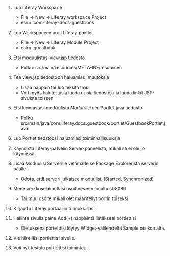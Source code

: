 1. Luo Liferay Workspace
	- File -> New -> Liferay workspace Project
	- esim. com-liferay-docs-guestbook
2. Luo Workspaceen uusi Liferay-portlet
	- File -> New -> Liferay Module Project
	- esim. guestbook

3. Etsi moduulistasi view.jsp tiedosto
	- Polku: src/main/resources/META-INF/resources

4. Tee view.jsp tiedostoon haluamiasi muutoksia
	- Lisää näppäin tai luo teksitä tms.
	- Voit myös halutettasia luoda uusia tiedostoja ja luoda linkit JSP-sivuista toiseen

5. Etsi luomastasi moduulista *Moduulisi nimi*Portlet.java tiedosto
	- Polku src/main/java/com.liferay.docs.guestbook/portlet/GuestbookPortlet.java

6. Luo Portlet tiedstoosi haluamiasi toiminnallisuuksia

7. Käynnistä Liferay-palvelin Server-paneelista, mikäli se ei ole jo käynnissä

8. Lisää Moduulisi Serverille vetämälle se Package Explorerista serverin päälle
	- Odota, että serveri julkaisee moduulisi. (Started, Synchronized)

9. Mene verkkoselaimellasi osoitteeseen localhost:8080
	- Tai muu osoite mikäli olet määritellyt portin toiseksi

10. Kirjaudu Liferay portaaliin tunnuksillasi

11. Hallinta sivulla paina Add(+) näppäintä liätäksesi portlettisi
	- Oletuksena portelttisi löytyy Widget-välilehdeltä Sample otsikon alta.

12. Vie hiirelläsi portlettisi sivulle.

13. Voit nyt testata portlettisi toimintaa. 

